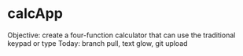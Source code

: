 # calcApp
Objective: create a four-function calculator that can use the traditional keypad or type
Today: branch pull, text glow, git upload
